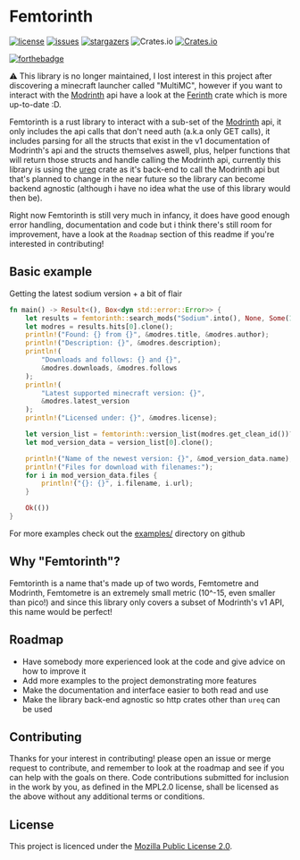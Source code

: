 # Femtorinth
[![license](https://img.shields.io/github/license/phnixir/femtorinth)](https://github.com/phnixir/femtorinth/blob/master/LICENSE)
[![issues](https://img.shields.io/github/issues-raw/phnixir/femtorinth)](https://github.com/phnixir/femtorinth/issues)
[![stargazers](https://img.shields.io/github/stars/phnixir/femtorinth)](https://github.com/phnixir/femtorinth/stargazers)
![Crates.io](https://img.shields.io/crates/d/femtorinth)
[![Crates.io](https://img.shields.io/crates/v/femtorinth)](https://crates.io/crates/femtorinth)

[![forthebadge](https://forthebadge.com/images/badges/made-with-rust.svg)](https://www.rust-lang.org/)

⚠️ This library is no longer maintained, I lost interest in this project after discovering
a minecraft launcher called "MultiMC", however if you want to interact with the [Modrinth][modrinth] api
have a look at the [Ferinth][ferinth] crate which is more up-to-date :D.

[ferinth]: https://crates.io/crates/ferinth

Femtorinth is a rust library to interact with a sub-set of the [Modrinth][modrinth] api,
it only includes the api calls that don't need auth (a.k.a only GET calls), it includes
parsing for all the structs that exist in the v1 documentation of Modrinth's api and the
structs themselves aswell, plus, helper functions that will return those structs and
handle calling the Modrinth api, currently this library is using the [ureq][ureq] crate
as it's back-end to call the Modrinth api but that's planned to change in the near future
so the library can become backend agnostic (although i have no idea what the use of this
library would then be).

Right now Femtorinth is still very much in infancy, it does have good enough error handling,
documentation and code but i think there's still room for improvement, have a look at the
`Roadmap` section of this readme if you're interested in contributing!

[modrinth]: https://modrinth.com
[ureq]: https://crates.io/crates/ureq

## Basic example
Getting the latest sodium version + a bit of flair
```rust
fn main() -> Result<(), Box<dyn std::error::Error>> {
    let results = femtorinth::search_mods("Sodium".into(), None, Some(1))?;
    let modres = results.hits[0].clone();
    println!("Found: {} from {}", &modres.title, &modres.author);
    println!("Description: {}", &modres.description);
    println!(
        "Downloads and follows: {} and {}",
        &modres.downloads, &modres.follows
    );
    println!(
        "Latest supported minecraft version: {}",
        &modres.latest_version
    );
    println!("Licensed under: {}", &modres.license);

    let version_list = femtorinth::version_list(modres.get_clean_id())?;
    let mod_version_data = version_list[0].clone();

    println!("Name of the newest version: {}", &mod_version_data.name);
    println!("Files for download with filenames:");
    for i in mod_version_data.files {
        println!("{}: {}", i.filename, i.url);
    }

    Ok(())
}
```
For more examples check out the [examples/][examples] directory on github

[examples]: https://github.com/phnixir/femtorinth

## Why "Femtorinth"?
Femtorinth is a name that's made up of two words, Femtometre and Modrinth,
Femtometre is an extremely small metric (10^-15, even smaller than pico!)
and since this library only covers a subset of Modrinth's v1 API, this
name would be perfect!

## Roadmap
- Have somebody more experienced look at the code and give advice on how to improve it
- Add more examples to the project demonstrating more features
- Make the documentation and interface easier to both read and use
- Make the library back-end agnostic so http crates other than `ureq` can be used

## Contributing
Thanks for your interest in contributing! please open an issue or merge request
to contribute, and remember to look at the roadmap and see if you can help with
the goals on there. Code contributions submitted for inclusion in the work by
you, as defined in the MPL2.0 license, shall be licensed as the above without
any additional terms or conditions.

## License
This project is licenced under the [Mozilla Public License 2.0](https://www.mozilla.org/en-US/MPL/2.0/).
